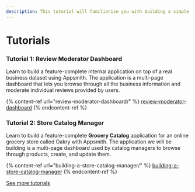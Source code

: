 ```yaml
---
description: This tutorial will familiarise you with building a simple app on Appsmith
---
```


# Tutorials

### Tutorial 1: Review Moderator Dashboard

Learn to build a feature-complete internal application on top of a real business dataset using Appsmith. The application is a multi-page dashboard that lets you browse through all the business information and moderate individual reviews provided by users.

{% content-ref url="review-moderator-dashboard/" %}
[review-moderator-dashboard](review-moderator-dashboard/)
{% endcontent-ref %}

### Tutorial 2: Store Catalog Manager

Learn to build a feature-complete **Grocery Catalog** application for an online grocery store called Oakry with Appsmith. The application we will be building is a multi-page dashboard used by catalog managers to browse through products, create, and update them.

{% content-ref url="building-a-store-catalog-manager/" %}
[building-a-store-catalog-manager](building-a-store-catalog-manager/)
{% endcontent-ref %}

[See more tutorials](https://www.appsmith.com/blog-categories/tutorial)
